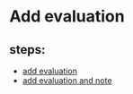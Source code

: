 # Add evaluation

## steps:

- [add evaluation](https://documenter.getpostman.com/view/12318086/2sA3Bt3pg1#1bfb9725-e18b-4b3d-a704-ed53f0ec3d50)
- [add evaluation and note](https://documenter.getpostman.com/view/12318086/2sA3Bt3pg1#9bb5cb7e-9350-4cc2-a3b8-4202019f70d9)
